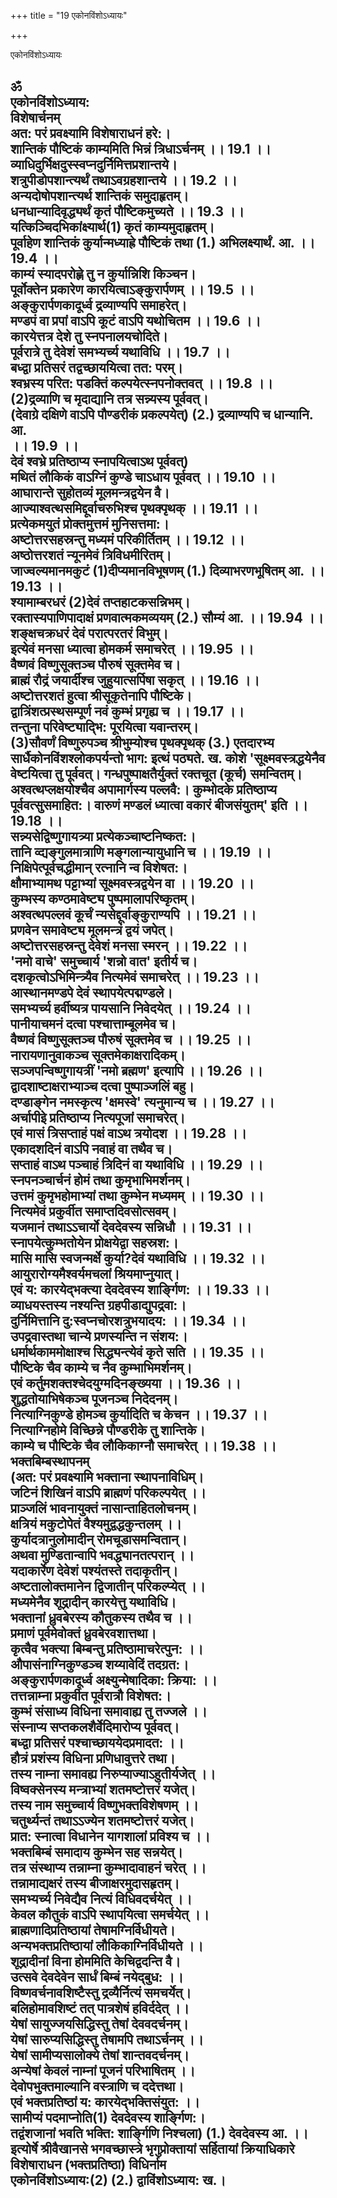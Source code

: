 +++
title = "19 एकोनविंशोऽध्यायः"

+++





एकोनविंशोऽध्यायः  




ॐ  
एकोनविंशोऽध्याय:  
विशेषार्चनम्  
अत: परं प्रवक्ष्यामि विशेषाराधनं हरे:।  
शान्तिकं पौष्टिकं काम्यमिति भिन्नं त्रिधाऽर्चनम् ।। 19.1 ।।  
व्याधिदुर्भिक्षदुस्स्वप्नदुर्निमित्तप्रशान्तये।  
शत्रुपीडोपशान्त्यर्थं तथाऽवग्रहशान्तये ।। 19.2 ।।  
अन्यदोषोपशान्त्यर्थ शान्तिकं समुदाहृतम्।  
धनधान्यादिवृद्ध्यर्थं कृतं पौष्टिकमुच्यते ।। 19.3 ।।  
यत्किञ्चिदभिकांक्ष्यार्थ(1) कृतं काम्यमुदाहृतम्।  
पूर्वाहेण शान्तिकं कुर्यान्मध्याह्रे पौष्टिकं तथा (1.) अभिलक्ष्यार्थं. आ. ।। 19.4 ।।  
काम्यं स्यादपरोह्णे तु न कुर्यान्निशि किञ्चन।  
पूर्वोक्तेन प्रकारेण कारयित्वाऽङ्कुरार्पणम् ।। 19.5 ।।  
अङ्कुरार्पणकादूर्ध्व द्रव्याण्यपि समाहरेत्।  
मण्डपं वा प्रपां वाऽपि कूटं वाऽपि यथोचितम ।। 19.6 ।।  
कारयेत्तत्र देशे तु स्नपनालयचोदिते।  
पूर्वरात्रे तु देवेशं समभ्यर्च्य यथाविधि ।। 19.7 ।।  
बध्द्वा प्रतिसरं तद्वच्छाययित्वा तत: परम्।  
श्वभ्रस्य परित: पडक्तिं कल्पयेत्स्नपनोक्तवत् ।। 19.8 ।।  
(2)द्रव्याणि च मृदाद्यानि तत्र सन्न्यस्य पूर्ववत्।  
(देवाग्रे दक्षिणे वाऽपि पौण्डरीकं प्रकल्पयेत्) (2.) द्रव्याण्यपि च धान्यानि. आ.  
।। 19.9 ।।  
देवं श्वभ्रे प्रतिष्ठाप्य स्नापयित्वाऽथ पूर्ववत्)  
मथितं लौकिकं वाऽग्निं कुण्डे चाऽधाय पूर्ववत् ।। 19.10 ।।  
आघारान्ते सुहोतव्यं मूलमन्त्रद्वयेन वै।  
आज्याश्वत्थसमिद्दूर्वाचरुभिश्च पृथक्पृथक् ।। 19.11 ।।  
प्रत्येकमयुतं प्रोक्तमुत्तमं मुनिसत्तमा:।  
अष्टोत्तरसहस्रन्तु मध्यमं परिकीर्तितम् ।। 19.12 ।।  
अष्ठोत्तरशतं न्यूनमेवं त्रिविधमीरितम्।  
जाज्वल्यमानमकुटं (1)दीप्यमानविभूषणम् (1.) दिव्याभरणभूषितम् आ. ।। 19.13 ।।  
श्यामाम्बरधरं (2)देवं तप्तहाटकसन्निभम्।  
रक्तास्यपाणिपादाक्षं प्रणवात्मकमव्ययम् (2.) सौम्यं आ. ।। 19.94 ।।  
शङ्क्षचक्रधरं देवं परात्परतरं विभुम्।  
इत्येवं मनसा ध्यात्वा होमकर्म समाचरेत् ।। 19.95 ।।  
वैष्णवं विष्णुसूक्तञ्च पौरुषं सूक्तमेव च।  
ब्राह्मं रौद्रं जयार्दीश्च जुहुयात्सर्पिषा सकृत् ।। 19.16 ।।  
अष्टोत्तरशतं हुत्वा श्रीसूकृतेनापि पौष्टिके।  
द्वात्रिंशत्प्रस्थसम्पूर्ण नवं कुम्भं प्रगृह्य च ।। 19.17 ।।  
तन्तुना परिवेष्ट्याद्भि: पूरयित्वा यवान्तरम्।  
(3)सौवर्णं विष्णुरुपञ्च श्रीभुम्योश्च पृथक्पृथक् (3.) एतदारभ्य सार्धैकोनविंशश्लोकपर्यन्तो भाग: इत्थं पठ्यते. ख. कोशे 'सूक्ष्मवस्त्रद्धयेनैव वेष्टयित्वा तु पूर्ववत्। गन्धपुष्पाक्षतैर्युक्तं रक्तचूत (कूर्च) समन्वितम्। अश्वत्थप्लक्षयोश्चैव अपामार्गस्य पल्लवै:। कुम्भोदके प्रतिष्ठाप्य पूर्ववत्सुसमाहित:। वारुणं मण्डलं ध्यात्वा वकारं बीजसंयुतम्' इति ।। 19.18 ।।  
सन्न्यसेद्विष्णुगायत्र्या प्रत्येकञ्चाष्टनिष्कत:।  
तानि व्द्यङ्गुलमात्राणि मङ्गलान्यायुधानि च ।। 19.19 ।।  
निक्षिपेत्पूर्वचद्धीमान् रत्नानि न्व विशेषत:।  
क्षौमाभ्यामथ पट्टाभ्यां सूक्ष्मवस्त्रद्वयेन वा ।। 19.20 ।।  
कुम्भस्य कण्ठमावेष्ट्य पुष्पमालापरिष्कृतम्।  
अश्वत्थपल्लवं कूर्चं न्यसेद्दूर्वाङ्कुराण्यपि ।। 19.21 ।।  
प्रणवेन समावेष्ट्य मूलमन्त्रं द्वयं जपेत्।  
अष्टोत्तरसहस्रन्तु देवेशं मनसा स्मरन् ।। 19.22 ।।  
'नमो वाचे' समुच्चार्य 'शन्नो वात' इतीर्य च।  
दशकृत्वोऽभिमिन्त्र्यैव नित्यमेवं समाचरेत् ।। 19.23 ।।  
आस्थानमण्डपे देवं स्थापयेत्पद्मण्डले।  
समभ्यर्च्य हर्वीष्यत्र पायसानि निवेदयेत् ।। 19.24 ।।  
पानीयाचमनं दत्वा पश्चात्ताम्बूलमेव च।  
वैष्णवं विष्णुसूक्तञ्च पौरुषं सूक्तमेव च ।। 19.25 ।।  
नारायणानुवाकञ्च सूक्तमेकाक्षरादिकम्।  
सञ्जपन्विष्णुगायत्रीं 'नमो ब्रह्मण' इत्यापि ।। 19.26 ।।  
द्वादशाष्टाक्षराभ्याञ्च दत्वा पुष्पाञ्जलिं बहु।  
दण्डाङ्गेन नमस्कृत्य 'क्षमस्वे' त्यनुमान्य च ।। 19.27 ।।  
अर्चापीइे प्रतिष्ठाप्य नित्यपूजां समाचरेत्।  
एवं मासं त्रिसप्ताहं पक्षं वाऽथ त्रयोदश ।। 19.28 ।।  
एकादशदिनं वाऽपि नवाहं वा तथैव च।  
सप्ताहं वाऽथ पञ्चाहं त्रिदिनं वा यथाविधि ।। 19.29 ।।  
स्नपनञ्चार्चनं होमं तथा कुमृभाभिमर्शनम्।  
उत्तमं कुमृभहोमाभ्यां तथा कुम्भेन मध्यमम् ।। 19.30 ।।  
नित्यमेवं प्रकुर्वीत समाप्तदिवसोत्सवम्।  
यजमानं तथाऽऽचार्यो देवदेवस्य सन्निधौ ।। 19.31 ।।  
स्नापयेत्कुम्भतोयेन प्रोक्षयेद्वा सहस्रश:।  
मासि मासि स्वजन्मर्क्षे कुर्या?देवं यथाविधि ।। 19.32 ।।  
आयुरारोग्यमैश्वर्यमचलां श्रियमाप्नुयात्।  
एवं य: कारयेद्भक्त्या देवदेवस्य शार्ङ्गिण: ।। 19.33 ।।  
व्याधयस्तस्य नश्यन्ति ग्रहपीडाद्युपद्रवा:।  
दुर्निमित्तानि दु:स्वप्नचोरशत्रुभयादय: ।। 19.34 ।।  
उपद्रवास्तथा चान्ये प्रणस्यन्ति न संशय:।  
धर्मार्थकाममोक्षाश्च सिद्ध्यन्त्येवं कृते सति ।। 19.35 ।।  
पौष्टिके चैव काम्ये च नैव कुम्भाभिमर्शनम्।  
एवं कर्तुमशक्तश्चेदयुग्मदिनङ्ख्यया ।। 19.36 ।।  
शुद्धतोयाभिषेकञ्च पूजनञ्च निदेदनम्।  
नित्याग्निकुण्डे होमञ्च कुर्यादिति च केचन ।। 19.37 ।।  
नित्याग्निहोमे विच्छिन्ने पौण्डरीके तु शान्तिके।  
काम्ये च पौष्टिके चैव लौकिकाग्नौ समाचरेत् ।। 19.38 ।।  
भक्तबिम्बस्थापनम्  
(अत: परं प्रवक्ष्यामि भक्ताना स्थापनाविधिम्।  
जटिनं शिखिनं वाऽपि ब्राह्मणं परिकल्पयेत् ।।  
प्राञ्जलिं भावनायुक्तं नासान्ताहितलोचनम्।  
क्षत्रियं मकुटोपेतं वैश्यमुद्वद्धकुन्तलम् ।।  
कुर्यादत्रानुलोमादीन् रोमचूडासमन्वितान्।  
अथवा मुण्डितान्वापि भवद्ध्यानतत्परान् ।।  
यदाकार्रेण देवेशं पश्यंतस्ते तदाकृतीन्।  
अष्टतालोक्तमानेन द्विजातीन् परिकल्प्येत् ।।  
मध्यमेनैव शूद्रादीन् कारयेत्तु यथाविधि।  
भक्तानां ध्रुवबेरस्य कौतुकस्य तथैव च ।।  
प्रमाणं पूर्वमेवोक्तं ध्रुवबेरवशात्तथा।  
कृत्वैव भक्त्या बिम्बन्तु प्रतिष्ठामाचरेत्पुन: ।।  
औपासंनाग्निकुण्डञ्च शय्यावेदिं तदग्रत:।  
अङ्कुरार्पणकादूर्ध्व अक्ष्युन्मेषादिका: क्रिया: ।।  
तत्तन्नाम्ना प्रकुर्वीत पूर्वरात्रौ विशेषत:।  
कुम्भं संसाध्य विधिना समावाह्य तु तज्जले ।।  
संस्नाप्य सप्तकलशैर्वेदिमारोप्य पूर्ववत्।  
बध्द्वा प्रतिसरं पश्चाच्छाययेदप्रमादत: ।।  
हौत्रं प्रशंस्य विधिना प्रणिधावुत्तरे तथा।  
तस्य नाम्ना समावह्य निरुप्याज्याऽहुतीर्यजेत् ।।  
विष्वक्सेनस्य मन्त्राभ्यां शतमष्टोत्तरं यजेत्।  
तस्य नाम समुच्चार्य विष्णुभक्तविशेषणम् ।।  
चतुर्थ्यन्तं तथाऽऽज्येन शतमष्टोत्तरं यजेत्।  
प्रात: स्नात्वा विधानेन यागशालां प्रविश्य च ।।  
भक्तबिम्बं समादाय कुम्भेन सह सन्नयेत्।  
तत्र संस्थाप्य तन्नाम्ना कुम्भादावाहनं चरेत् ।।  
तन्नामाद्यक्षरं तस्य बीजाक्षरमुदासहृतम्।  
समभ्यर्च्य निवेद्यैव नित्यं विधिवदर्चयेत् ।।  
केवल कौतुकं वाऽपि स्थापयित्वा समर्चयेत् ।।  
ब्राह्मणादिप्रतिष्ठायां तेषामग्निर्विधीयते।  
अन्यभक्तप्रतिष्ठायां लौकिकाग्निर्विधीयते ।।  
शूद्रादीनां विना होममिति केचिद्वदन्ति वै।  
उत्सवे देवदेवेन सार्धं बिम्बं नयेद्बुध: ।।  
विष्णवर्चनावशिष्टैस्तु द्रव्यैर्नित्यं समचर्येत्।  
बलिहोमावशिष्टं तत् पात्रशेषं हविर्ददेत् ।।  
येषां सायुज्जयसिद्धिस्तु तेषां देववदर्चनम्।  
येषां सारुप्यसिद्धिस्तु तेषामपि तथाऽर्चनम् ।।  
येषां सामीप्यसालोक्ये तेषां शान्तवदर्चनम्।  
अन्येषां केवलं नाम्नां पूजनं परिभाषितम् ।।  
देवोपभुक्तमाल्यानि वस्त्राणि च ददेत्तथा।  
एवं भक्तप्रतिष्ठां य: कारयेद्भक्तिसंयुत: ।।  
सामीप्यं पदमाप्नोति(1) देवदेवस्य शार्ङ्गिण:।  
तद्वंशजानां भवति भक्ति: शार्ङ्गिणि निश्चला) (1.) देवदेवस्य आ. ।।  
इत्योर्षे श्रीवैखानसे भगवच्छास्त्रे भृगुप्रोक्तायां सर्हितायां क्रियाधिकारे विशेषाराधन (भक्तप्रतिष्ठा) विधिर्नाम  
एकोनविंशोऽध्याय:(2) (2.) द्वाविंशोऽध्याय: ख.।  
---------
